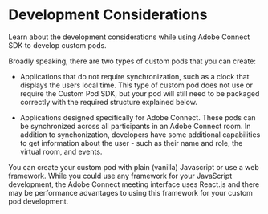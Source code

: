 # Development Considerations

Learn about the development considerations while using Adobe Connect SDK to develop custom pods.

Broadly speaking, there are two types of custom pods that you can create:

- Applications that do not require synchronization, such as a clock that displays the users local time. This type of custom pod does not use or require the Custom Pod SDK, but your pod will still need to be packaged correctly with the required structure explained below.

- Applications designed specifically for Adobe Connect. These pods can be synchronized across all participants in an Adobe Connect room. In addition to synchonization, developers have some additional capabilities to get information about the user - such as their name and role, the virtual room, and events.

You can create your custom pod with plain (vanilla) Javascript or use a web framework. While you could use any framework for your JavaScript development, the Adobe Connect meeting interface uses React.js and there may be performance advantages to using this framework for your custom pod development.
